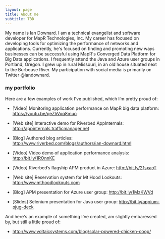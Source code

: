 ```yaml
---
layout: page
title: About me
subtitle: TBD
---
```


My name is Ian Downard. I am a technical evangelist and software developer for MapR Technologies, Inc. My career has focused on developing tools for optimizing the performance of networks and applications. Currently, he's focused on finding and promoting new ways businesses can be successful using MapR's Converged Data Platform for Big Data applications. I frequently attend the Java and Azure user groups in Portland, Oregon. I grew up in rural Missouri, in an old house situated next to the Burbouse River. My participation with social media is primarily on Twitter @iandownard.

### my portfolio

Here are a few examples of work I've published, which I’m pretty proud of:

* [Video] Monitoring application performance on MapR big data platform: https://youtu.be/qeZhVoq8muo

* [Web site] Interactive demo for Riverbed AppInternals: http://appinternals.trafficmanager.net

* [Blog] Authored blog articles: http://www.riverbed.com/blogs/authors/ian-downard.html

* [Video] Video demo of application performance analysis: http://bit.ly/1ROnnKE

* [Video] Riverbed’s flagship APM product in Azure: http://bit.ly/21sxaoT

* [Web site] Reservation system for Mt Hood Lookouts: http://www.mthoodlookouts.com

* [Blog] APM presentation for Azure user group: http://bit.ly/1MzKWVd

* [Slides] Selenium presentation for Java user group: http://bit.ly/appium-pjug-deck



And here's an example of something I've created, am slightly embaressed by, but still a little proud of:

* http://www.voltaicsystems.com/blog/solar-powered-chicken-coop/
